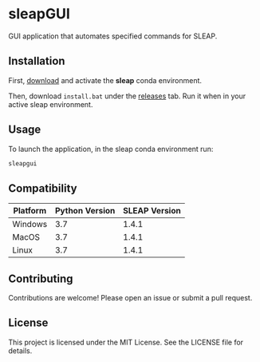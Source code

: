 # sleapGUI
GUI application that automates specified commands for SLEAP.

## Installation
First, [download](https://sleap.ai/installation.html) and activate the **sleap** conda environment.

Then, download `install.bat` under the [releases](https://github.com/khicken/sleapGUI/releases) tab. Run it when in your active sleap environment.

## Usage
To launch the application, in the sleap conda environment run:
```sh
sleapgui
```

## Compatibility
| Platform | Python Version | SLEAP Version |
|----------|----------------|---------------|
| Windows  | 3.7 | 1.4.1 |
| MacOS  | 3.7 | 1.4.1 |
| Linux  | 3.7 | 1.4.1 |

## Contributing
Contributions are welcome! Please open an issue or submit a pull request.

## License
This project is licensed under the MIT License. See the LICENSE file for details.
